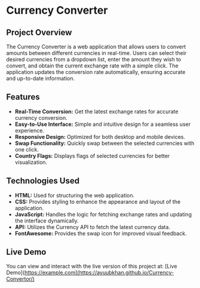 # Currency Converter

## Project Overview

The Currency Converter is a web application that allows users to convert amounts between different currencies in real-time. Users can select their desired currencies from a dropdown list, enter the amount they wish to convert, and obtain the current exchange rate with a simple click. The application updates the conversion rate automatically, ensuring accurate and up-to-date information.

## Features

- **Real-Time Conversion:** Get the latest exchange rates for accurate currency conversion.
- **Easy-to-Use Interface:** Simple and intuitive design for a seamless user experience.
- **Responsive Design:** Optimized for both desktop and mobile devices.
- **Swap Functionality:** Quickly swap between the selected currencies with one click.
- **Country Flags:** Displays flags of selected currencies for better visualization.

## Technologies Used

- **HTML:** Used for structuring the web application.
- **CSS:** Provides styling to enhance the appearance and layout of the application.
- **JavaScript:** Handles the logic for fetching exchange rates and updating the interface dynamically.
- **API:** Utilizes the Currency API to fetch the latest currency data.
- **FontAwesome:** Provides the swap icon for improved visual feedback.

## Live Demo

You can view and interact with the live version of this project at: [Live Demo](https://example.com](https://ayuubkhan.github.io/Currency-Convertor/) 
